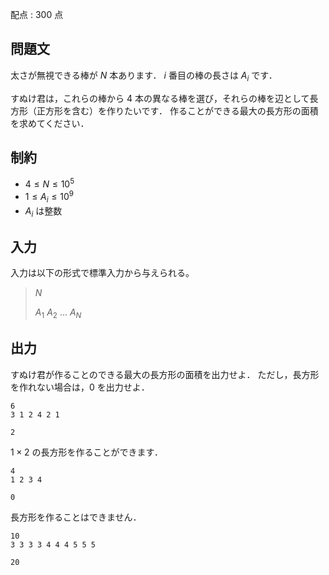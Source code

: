 配点 : $300$ 点

## 問題文

太さが無視できる棒が $N$ 本あります．
$i$ 番目の棒の長さは $A_i$ です．

すぬけ君は，これらの棒から $4$ 本の異なる棒を選び，それらの棒を辺として長方形（正方形を含む）を作りたいです．
作ることができる最大の長方形の面積を求めてください．

## 制約

- $4 \leq N \leq 10^5$
- $1 \leq A_i \leq 10^9$
- $A_i$ は整数

## 入力

入力は以下の形式で標準入力から与えられる。

> $N$
> 
> $A_1$ $A_2$ ... $A_N$

## 出力

すぬけ君が作ることのできる最大の長方形の面積を出力せよ．
ただし，長方形を作れない場合は，$0$ を出力せよ．

```input1
6
3 1 2 4 2 1
```

```output1
2
```

$1 \times 2$ の長方形を作ることができます．

```input2
4
1 2 3 4
```

```output2
0
```

長方形を作ることはできません．

```input3
10
3 3 3 3 4 4 4 5 5 5
```

```output3
20
```